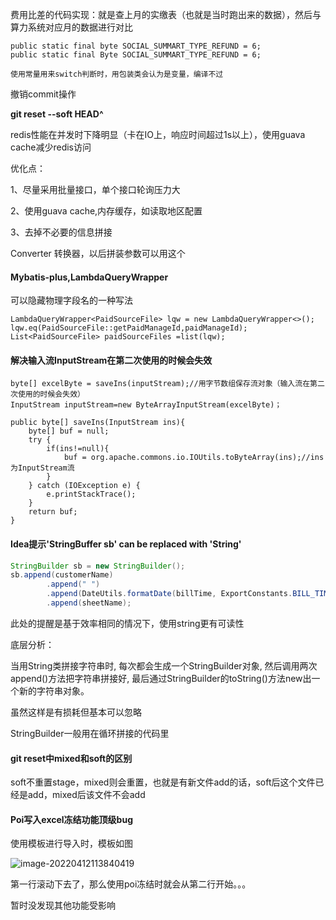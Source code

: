 费用比差的代码实现：就是查上月的实缴表（也就是当时跑出来的数据），然后与算力系统对应月的数据进行对比

```
public static final byte SOCIAL_SUMMART_TYPE_REFUND = 6;
public static final Byte SOCIAL_SUMMART_TYPE_REFUND = 6;

使用常量用来switch判断时，用包装类会认为是变量，编译不过

```





撤销commit操作

**git reset --soft HEAD^**



redis性能在并发时下降明显（卡在IO上，响应时间超过1s以上），使用guava cache减少redis访问



优化点：

1、尽量采用批量接口，单个接口轮询压力大

2、使用guava cache,内存缓存，如读取地区配置

3、去掉不必要的信息拼接



Converter 转换器，以后拼装参数可以用这个





#### Mybatis-plus,LambdaQueryWrapper

可以隐藏物理字段名的一种写法

```
LambdaQueryWrapper<PaidSourceFile> lqw = new LambdaQueryWrapper<>();
lqw.eq(PaidSourceFile::getPaidManageId,paidManageId);
List<PaidSourceFile> paidSourceFiles =list(lqw);
```

#### 

#### 解决输入流InputStream在第二次使用的时候会失效

```
byte[] excelByte = saveIns(inputStream);//用字节数组保存流对象（输入流在第二次使用的时候会失效）
InputStream inputStream=new ByteArrayInputStream(excelByte)；
```

```
public byte[] saveIns(InputStream ins){
    byte[] buf = null;
    try {
        if(ins!=null){
            buf = org.apache.commons.io.IOUtils.toByteArray(ins);//ins为InputStream流
        }
    } catch (IOException e) {
        e.printStackTrace();
    }
    return buf;
}
```



#### Idea提示'StringBuffer sb' can be replaced with 'String' 

```java
StringBuilder sb = new StringBuilder();
sb.append(customerName)
        .append(" ")
        .append(DateUtils.formatDate(billTime, ExportConstants.BILL_TIME_DATE_FORMATTER))
        .append(sheetName);
```

此处的提醒是基于效率相同的情况下，使用string更有可读性

底层分析：

当用String类拼接字符串时, 每次都会生成一个StringBuilder对象, 然后调用两次append()方法把字符串拼接好, 最后通过StringBuilder的toString()方法new出一个新的字符串对象。

虽然这样是有损耗但基本可以忽略

StringBuilder一般用在循环拼接的代码里



#### git reset中mixed和soft的区别

soft不重置stage，mixed则会重置，也就是有新文件add的话，soft后这个文件已经是add，mixed后该文件不会add



#### Poi写入excel冻结功能顶级bug

使用模板进行导入时，模板如图

![image-20220412113840419](/Users/gengyiwei/笔记/博客/yunzhs.github.io/img/posts/image-20220412113840419.png)

第一行滚动下去了，那么使用poi冻结时就会从第二行开始。。。

暂时没发现其他功能受影响
